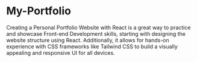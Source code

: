 # My-Portfolio
Creating a Personal Portfolio Website with React is a great way to practice and showcase Front-end Development skills, starting with designing the website structure using React. Additionally, it allows for hands-on experience with CSS frameworks like Tailwind CSS to build a visually appealing and responsive UI for all devices.
